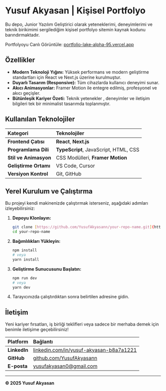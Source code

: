 #  Yusuf Akyasan | Kişisel Portfolyo

Bu depo, Junior Yazılım Geliştirici olarak yeteneklerimi, deneyimlerimi ve teknik birikimimi sergilediğim kişisel portfolyo sitemin kaynak kodunu barındırmaktadır.

Portfolyoyu Canlı Görüntüle: [portfolio-lake-alpha-95.vercel.app](https://portfolio-lake-alpha-95.vercel.app )

## Özellikler

* **Modern Teknoloji Yığını:** Yüksek performans ve modern geliştirme standartları için React ve Next.js üzerine kurulmuştur.
* **Duyarlı Tasarım (Responsive):** Tüm cihazlarda kullanıcı deneyimi sunar.
* **Akıcı Animasyonlar:** Framer Motion ile entegre edilmiş, profesyonel ve akıcı geçişler.
* **Bütünleşik Kariyer Özeti:** Teknik yetenekler , deneyimler ve iletişim bilgileri tek bir minimalist tasarımda toplanmıştır.

##  Kullanılan Teknolojiler

| Kategori | Teknolojiler |
| :--- | :--- |
| **Frontend Çatısı** | **React**, **Next.js** |
| **Programlama Dili** | **TypeScript**, JavaScript, HTML, CSS |
| **Stil ve Animasyon** | CSS Modülleri, **Framer Motion** |
| **Geliştirme Ortamı** | VS Code, Cursor |
| **Versiyon Kontrol** | Git, GitHub |

## Yerel Kurulum ve Çalıştırma

Bu projeyi kendi makinenizde çalıştırmak isterseniz, aşağıdaki adımları izleyebilirsiniz:

1.  **Depoyu Klonlayın:**
    ```bash
    git clone [https://github.com/YusufAkyasann/your-repo-name.git](https://github.com/YusufAkyasann/your-repo-name.git)
    cd your-repo-name
    ```
2.  **Bağımlılıkları Yükleyin:**
    ```bash
    npm install
    # veya
    yarn install
    ```
3.  **Geliştirme Sunucusunu Başlatın:**
    ```bash
    npm run dev
    # veya
    yarn dev
    ```
4.  Tarayıcınızda çalıştırdıktan sonra belirtilen adresine gidin.

##  İletişim

Yeni kariyer fırsatları, iş birliği teklifleri veya sadece bir merhaba demek için benimle iletişime geçebilirsiniz!

| Platform | Bağlantı |
| :--- | :--- |
| **LinkedIn** | [linkedin.com/in/yusuf-akyasan-b8a7a1221](https://www.linkedin.com/in/yusuf-akyasan-b8a7a1221) |
| **GitHub** | [github.com/YusufAkyasann](https://github.com/YusufAkyasann) |
| **E-posta** | yusufakyasan0@gmail.com |

---
**© 2025 Yusuf Akyasan**
